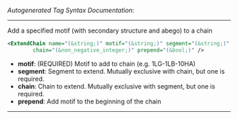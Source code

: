<!-- THIS IS AN AUTOGENERATED FILE: Don't edit it directly, instead change the schema definition in the code itself. -->

_Autogenerated Tag Syntax Documentation:_

---
Add a specified motif (with secondary structure and abego) to a chain

```xml
<ExtendChain name="(&string;)" motif="(&string;)" segment="(&string;)"
        chain="(&non_negative_integer;)" prepend="(&bool;)" />
```

-   **motif**: (REQUIRED) Motif to add to chain (e.g. 1LG-1LB-10HA)
-   **segment**: Segment to extend. Mutually exclusive with chain, but one is required.
-   **chain**: Chain to extend. Mutually exclusive with segment, but one is required.
-   **prepend**: Add motif to the beginning of the chain

---
